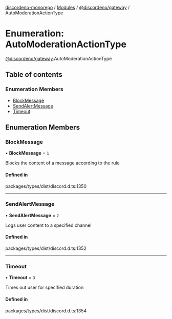 [discordeno-monorepo](../README.md) / [Modules](../modules.md) / [@discordeno/gateway](../modules/discordeno_gateway.md) / AutoModerationActionType

# Enumeration: AutoModerationActionType

[@discordeno/gateway](../modules/discordeno_gateway.md).AutoModerationActionType

## Table of contents

### Enumeration Members

- [BlockMessage](discordeno_gateway.AutoModerationActionType.md#blockmessage)
- [SendAlertMessage](discordeno_gateway.AutoModerationActionType.md#sendalertmessage)
- [Timeout](discordeno_gateway.AutoModerationActionType.md#timeout)

## Enumeration Members

### BlockMessage

• **BlockMessage** = `1`

Blocks the content of a message according to the rule

#### Defined in

packages/types/dist/discord.d.ts:1350

---

### SendAlertMessage

• **SendAlertMessage** = `2`

Logs user content to a specified channel

#### Defined in

packages/types/dist/discord.d.ts:1352

---

### Timeout

• **Timeout** = `3`

Times out user for specified duration

#### Defined in

packages/types/dist/discord.d.ts:1354
